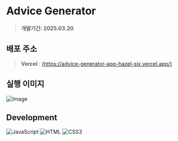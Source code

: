 # Advice Generator

> **개발기간: 2025.03.20**

## 배포 주소

> **Vercel** : [(https://advice-generator-app-hazel-six.vercel.app/)](https://advice-generator-app-hazel-six.vercel.app/)

## 실행 이미지
![Image](https://github.com/user-attachments/assets/3e9aa82a-d080-4614-9380-81280d97e539)

## Development

![JavaScript](https://img.shields.io/badge/JavaScript-F7DF1E?style=for-the-badge&logo=Javascript&logoColor=white)
![HTML](https://img.shields.io/badge/html5-E34F26?style=for-the-badge&logo=html5&logoColor=white)
![CSS3](https://img.shields.io/badge/CSS3-1572B6?style=for-the-badge&logo=css3&logoColor=white"/>)
